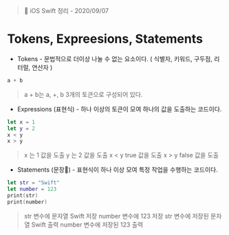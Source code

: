  
> 📝 iOS Swift 정리 - 2020/09/07

# Tokens, Expreesions, Statements

 - Tokens  - 문법적으로 더이상 나눌 수 없는 요소이다. ( 식별자, 키워드, 구두점, 리터럴, 연산자 )
 ```swift
a + b
```
>  a + b는 a, +, b 3개의 토큰으로 구성되어 있다.

 - Expressions (표현식) - 하나 이상의 토큰이 모여 하나의 값을 도출하는 코드이다.
 ```swift
let x = 1
let y = 2
x < y
x > y
```
> x 는 1 값을 도출
> y 는 2 값을 도출
> x < y true 값을 도출
> x > y false 값을 도출

 - Statements (문장) - 표현식이 하나 이상 모여 특정 작업을 수행하는 코드이다.
 ```swift
let str = "Swift"
let number = 123
print(str)
print(number)
```
> str 변수에 문자열 Swift 저장
> number 변수에 123 저장
> str 변수에 저장된 문자열 Swift 출력
> number 변수에 저장된 123 출력
